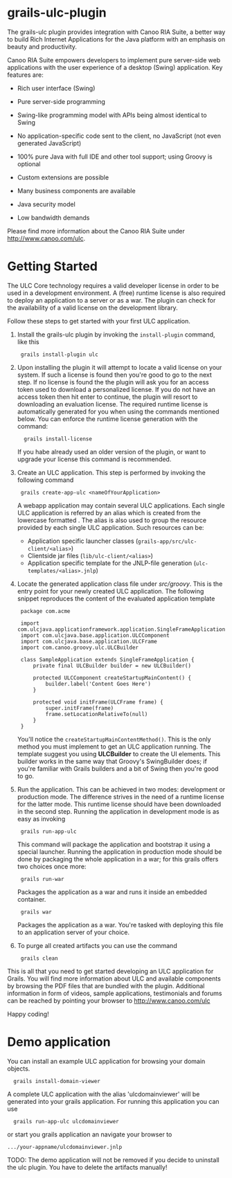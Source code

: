 grails-ulc-plugin
=================

The grails-ulc plugin provides integration with Canoo RIA Suite, a better way to
build Rich Internet Applications for the Java platform with an emphasis on
beauty and productivity.

Canoo RIA Suite empowers developers to implement pure server-side web
applications with the user experience of a desktop (Swing) application.
Key features are:

* Rich user interface (Swing)

* Pure server-side programming

* Swing-like programming model with APIs being almost identical to Swing

* No application-specific code sent to the client, no JavaScript (not even generated JavaScript)

* 100% pure Java with full IDE and other tool support; using Groovy is optional

* Custom extensions are possible

* Many business components are available

* Java security model

* Low bandwidth demands

Please find more information about the Canoo RIA Suite under
<http://www.canoo.com/ulc>.

Getting Started
===============

The ULC Core technology requires a valid developer license in order to be used in a
development environment. A (free) runtime license is also required to deploy an
application to a server or as a war. The plugin can check for the availability
of a valid license on the development library.

Follow these steps to get started with your first ULC application.

1. Install the grails-ulc plugin by invoking the `install-plugin` command, like
   this

        grails install-plugin ulc

2. Upon installing the plugin it will attempt to locate a valid license on your
system. If such a license is found then you're good to go to the next step. If
no license is found the the plugin will ask you for an access token used to
download a personalized license. If you do not have an access token then hit
enter to continue, the plugin will resort to downloading an evaluation license.
The required runtime license is automatically generated for you when using the
commands mentioned below. You can enforce the runtime license generation with the
command:

         grails install-license
         
   If you habe already used an older version of the plugin, or want to upgrade
   your license this command is recommended.


3. Create an ULC application. This step is performed by invoking the following
command

        grails create-app-ulc <nameOfYourApplication>

    A webapp application may contain several ULC applications. Each single 
    ULC application is referred by an alias which is created from the lowercase
    formatted <nameOfyourApplication>.
    The alias is also used to group the resource provided by each single ULC application.
    Such resources can be:
      - Application specific launcher classes (`grails-app/src/ulc-client/<alias>`)
      - Clientside jar files (`lib/ulc-client/<alias>`)
      - Application specific template for the JNLP-file generation (`ulc-templates/<alias>.jnlp`)

4. Locate the generated application class file under *src/groovy*. This is the
entry point for your newly created ULC application. The following snippet
reproduces the content of the evaluated application template

        package com.acme

        import com.ulcjava.applicationframework.application.SingleFrameApplication
        import com.ulcjava.base.application.ULCComponent
        import com.ulcjava.base.application.ULCFrame
        import com.canoo.groovy.ulc.ULCBuilder

        class SampleApplication extends SingleFrameApplication {
            private final ULCBuilder builder = new ULCBuilder()

            protected ULCComponent createStartupMainContent() {
                builder.label('Content Goes Here')
            }

            protected void initFrame(ULCFrame frame) {
                super.initFrame(frame)
                frame.setLocationRelativeTo(null)
            }
        }


    You'll notice the `createStartupMainContentMethod()`. This is the only method
you must implement to get an ULC application running. The template suggest you
using **ULCBuilder** to create the UI elements. This builder works in the same
way that Groovy's SwingBuilder does; if you're familiar with Grails builders
and a bit of Swing then you're good to go.

5. Run the application. This can be achieved in two modes: development or
production mode. The difference strives in the need of a runtime license for the
latter mode. This runtime license should have been downloaded in the second step.
Running the application in development mode is as easy as invoking

        grails run-app-ulc

    This command will package the application and bootstrap it using a special
launcher. Running the application in production mode should be done by packaging
the whole application in a war; for this grails offers two choices once more:

        grails run-war

    Packages the application as a war and runs it inside an embedded container.

        grails war

    Packages the application as a war. You're tasked with deploying this file to an
application server of your choice.

6. To purge all created artifacts you can use the command

        grails clean


This is all that you need to get started developing an ULC application for Grails.
You will find more information about ULC and available components by browsing
the PDF files that are bundled with the plugin.
Additional information in form of videos, sample applications, testimonials and
forums can be reached by pointing your browser to
<http://www.canoo.com/ulc>

Happy coding!

Demo application
================

You can install an example ULC application for browsing your domain objects.

      grails install-domain-viewer
   
   A complete ULC application with the alias 'ulcdomainviewer' will be generated
   into your grails application. For running this application you can use
   
      grails run-app-ulc ulcdomainviewer
   
   or start you grails application an navigate your browser to 

    .../your-appname/ulcdomainviewer.jnlp

   TODO: The demo application will not be removed if you decide to uninstall the ulc plugin.
   You have to delete the artifacts manually!
